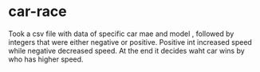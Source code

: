 # car-race

Took a csv file with data of specific car mae and model , followed by integers that were either negative or positive.
Positive int increased speed while negative decreased speed. At the end it decides waht car wins by who has higher speed.

